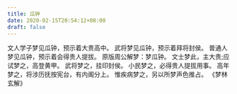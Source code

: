 ```yaml
---
title: 瓜钟
date: 2020-02-15T20:54:12+08:00
draft: false
---
```


文人学子梦见瓜钟，预示着大贵高中。
武将梦见瓜钟，预示着拜将封侯。
普通人梦见瓜钟，预示着会得贵人提拔。
原版周公解梦：梦瓜钟。
文士梦此，主大贵;应试梦之，高登黄甲。
武将梦之，挂印封侯。
小民梦之，必得贵人提拔用事。
高年梦之，将涉历抚按宪台，有内阁分上。
惟疾病梦之，另以所梦声色推占。
《梦林玄解》